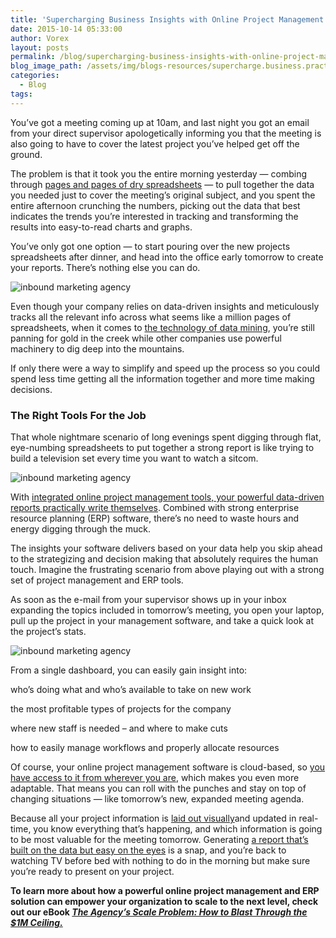 ```yaml
---
title: 'Supercharging Business Insights with Online Project Management & ERP'
date: 2015-10-14 05:33:00
author: Vorex
layout: posts
permalink: /blog/supercharging-business-insights-with-online-project-management-erp/
blog_image_path: /assets/img/blogs-resources/supercharge.business.practice.jpg
categories:
  - Blog
tags:  
---
```



You’ve got a meeting coming up at 10am, and last night you got an email from your direct supervisor apologetically informing you that the meeting is also going to have to cover the latest project you’ve helped get off the ground.

The problem is that it took you the entire morning yesterday — combing through [pages and pages of dry spreadsheets](http://www.forbes.com/sites/timworstall/2013/02/13/microsofts-excel-might-be-the-most-dangerous-software-on-the-planet/) — to pull together the data you needed just to cover the meeting’s original subject, and you spent the entire afternoon crunching the numbers, picking out the data that best indicates the trends you’re interested in tracking and transforming the results into easy-to-read charts and graphs.

You’ve only got one option — to start pouring over the new projects spreadsheets after dinner, and head into the office early tomorrow to create your reports. There’s nothing else you can do.

  ![inbound marketing agency](https://media.giphy.com/media/qaCGvnsCnf01a/giphy.gif)

Even though your company relies on data-driven insights and meticulously tracks all the relevant info across what seems like a million pages of spreadsheets, when it comes to [the technology of data mining](http://www.theatlantic.com/technology/archive/2012/04/everything-you-wanted-to-know-about-data-mining-but-were-afraid-to-ask/255388/), you’re still panning for gold in the creek while other companies use powerful machinery to dig deep into the mountains.

If only there were a way to simplify and speed up the process so you could spend less time getting all the information together and more time making decisions.

### The Right Tools For the Job

That whole nightmare scenario of long evenings spent digging through flat, eye-numbing spreadsheets to put together a strong report is like trying to build a television set every time you want to watch a sitcom.

  ![inbound marketing agency](https://media.giphy.com/media/E5ocLyOXL9sZ2/giphy.gif)

With [integrated online project management tools, your powerful data-driven reports practically write themselves](http://www.vorex.com/product/online-project-management/). Combined with strong enterprise resource planning (ERP) software, there’s no need to waste hours and energy digging through the muck.

The insights your software delivers based on your data help you skip ahead to the strategizing and decision making that absolutely requires the human touch. Imagine the frustrating scenario from above playing out with a strong set of project management and ERP tools.

As soon as the e-mail from your supervisor shows up in your inbox expanding the topics included in tomorrow’s meeting, you open your laptop, pull up the project in your management software, and take a quick look at the project’s stats.

  ![inbound marketing agency](https://media.giphy.com/media/9ADoZQgs0tyww/giphy.gif)

From a single dashboard, you can easily gain insight into:

who’s doing what and who’s available to take on new work

the most profitable types of projects for the company

where new staff is needed – and where to make cuts

how to easily manage workflows and properly allocate resources

Of course, your online project management software is cloud-based, so [you have access to it from wherever you are](http://www.vorex.com/top-5-ways-cloud-based-project-management-provides-a-competitive-edge/), which makes you even more adaptable. That means you can roll with the punches and stay on top of changing situations — like tomorrow’s new, expanded meeting agenda.

Because all your project information is [laid out visually](https://hbr.org/2013/03/the-value-of-a-good-visual-imm)and updated in real-time, you know everything that’s happening, and which information is going to be most valuable for the meeting tomorrow. Generating [a report that’s built on the data but easy on the eyes](http://www.vorex.com/change-your-business-with-new-vorex-features/) is a snap, and you’re back to watching TV before bed with nothing to do in the morning but make sure you’re ready to present on your project.

**To learn more about how a powerful online project management and ERP solution can empower your organization to scale to the next level, check out our eBook [*The Agency’s Scale Problem: How to Blast Through the $1M Ceiling.*](http://vorex.hs-sites.com/agency-scale-ebook?__hstc=100746398.b2843db0333d5242d1d7cad84e1e93d1.1428948442272.1444083980494.1444243665523.86&amp;__hssc=100746398.5.1444243665523&amp;__hsfp=3666326852)**
